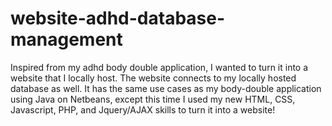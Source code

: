 # website-adhd-database-management
Inspired from my adhd body double application, I wanted to turn it into a website that I locally host. The website connects to my locally hosted database as well. It has the same use cases as my body-double application using Java on Netbeans, except this time I used my new HTML, CSS, Javascript, PHP, and Jquery/AJAX skills to turn it into a website! 
